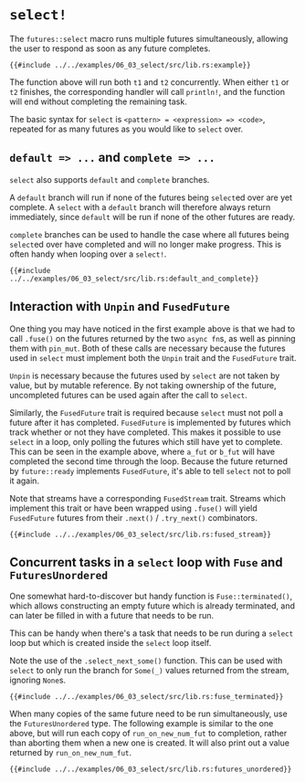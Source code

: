 # `select!`

The `futures::select` macro runs multiple futures simultaneously, allowing
the user to respond as soon as any future completes.

```rust,edition2018
{{#include ../../examples/06_03_select/src/lib.rs:example}}
```

The function above will run both `t1` and `t2` concurrently. When either
`t1` or `t2` finishes, the corresponding handler will call `println!`, and
the function will end without completing the remaining task.

The basic syntax for `select` is `<pattern> = <expression> => <code>`,
repeated for as many futures as you would like to `select` over.

## `default => ...` and `complete => ...`

`select` also supports `default` and `complete` branches.

A `default` branch will run if none of the futures being `select`ed
over are yet complete. A `select` with a `default` branch will
therefore always return immediately, since `default` will be run
if none of the other futures are ready.

`complete` branches can be used to handle the case where all futures
being `select`ed over have completed and will no longer make progress.
This is often handy when looping over a `select!`.

```rust,edition2018
{{#include ../../examples/06_03_select/src/lib.rs:default_and_complete}}
```

## Interaction with `Unpin` and `FusedFuture`

One thing you may have noticed in the first example above is that we
had to call `.fuse()` on the futures returned by the two `async fn`s,
as well as pinning them with `pin_mut`. Both of these calls are necessary
because the futures used in `select` must implement both the `Unpin`
trait and the `FusedFuture` trait.

`Unpin` is necessary because the futures used by `select` are not
taken by value, but by mutable reference. By not taking ownership
of the future, uncompleted futures can be used again after the
call to `select`.

Similarly, the `FusedFuture` trait is required because `select` must
not poll a future after it has completed. `FusedFuture` is implemented
by futures which track whether or not they have completed. This makes
it possible to use `select` in a loop, only polling the futures which
still have yet to complete. This can be seen in the example above,
where `a_fut` or `b_fut` will have completed the second time through
the loop. Because the future returned by `future::ready` implements
`FusedFuture`, it's able to tell `select` not to poll it again.

Note that streams have a corresponding `FusedStream` trait. Streams
which implement this trait or have been wrapped using `.fuse()`
will yield `FusedFuture` futures from their
`.next()` / `.try_next()` combinators.

```rust,edition2018
{{#include ../../examples/06_03_select/src/lib.rs:fused_stream}}
```

## Concurrent tasks in a `select` loop with `Fuse` and `FuturesUnordered`

One somewhat hard-to-discover but handy function is `Fuse::terminated()`,
which allows constructing an empty future which is already terminated,
and can later be filled in with a future that needs to be run.

This can be handy when there's a task that needs to be run during a `select`
loop but which is created inside the `select` loop itself.

Note the use of the `.select_next_some()` function. This can be
used with `select` to only run the branch for `Some(_)` values
returned from the stream, ignoring `None`s.

```rust,edition2018
{{#include ../../examples/06_03_select/src/lib.rs:fuse_terminated}}
```

When many copies of the same future need to be run simultaneously,
use the `FuturesUnordered` type. The following example is similar
to the one above, but will run each copy of `run_on_new_num_fut`
to completion, rather than aborting them when a new one is created.
It will also print out a value returned by `run_on_new_num_fut`.

```rust,edition2018
{{#include ../../examples/06_03_select/src/lib.rs:futures_unordered}}
```
